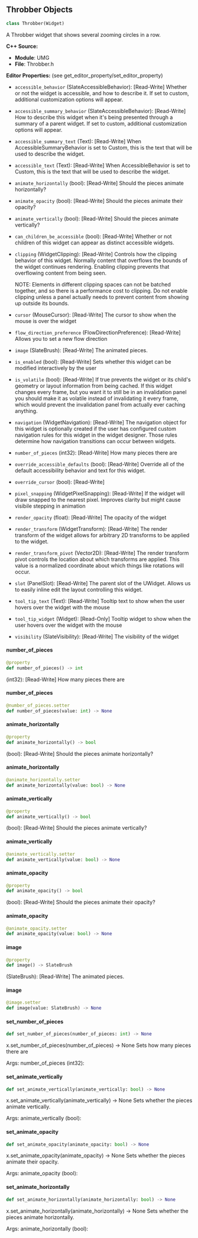 ## Throbber Objects

```python
class Throbber(Widget)
```

A Throbber widget that shows several zooming circles in a row.

**C++ Source:**

- **Module**: UMG
- **File**: Throbber.h

**Editor Properties:** (see get_editor_property/set_editor_property)

- ``accessible_behavior`` (SlateAccessibleBehavior):  [Read-Write] Whether or not the widget is accessible, and how to describe it. If set to custom, additional customization options will appear.
- ``accessible_summary_behavior`` (SlateAccessibleBehavior):  [Read-Write] How to describe this widget when it's being presented through a summary of a parent widget. If set to custom, additional customization options will appear.
- ``accessible_summary_text`` (Text):  [Read-Write] When AccessibleSummaryBehavior is set to Custom, this is the text that will be used to describe the widget.
- ``accessible_text`` (Text):  [Read-Write] When AccessibleBehavior is set to Custom, this is the text that will be used to describe the widget.
- ``animate_horizontally`` (bool):  [Read-Write] Should the pieces animate horizontally?
- ``animate_opacity`` (bool):  [Read-Write] Should the pieces animate their opacity?
- ``animate_vertically`` (bool):  [Read-Write] Should the pieces animate vertically?
- ``can_children_be_accessible`` (bool):  [Read-Write] Whether or not children of this widget can appear as distinct accessible widgets.
- ``clipping`` (WidgetClipping):  [Read-Write] Controls how the clipping behavior of this widget.  Normally content that overflows the
  bounds of the widget continues rendering.  Enabling clipping prevents that overflowing content
  from being seen.

  NOTE: Elements in different clipping spaces can not be batched together, and so there is a
  performance cost to clipping.  Do not enable clipping unless a panel actually needs to prevent
  content from showing up outside its bounds.
- ``cursor`` (MouseCursor):  [Read-Write] The cursor to show when the mouse is over the widget
- ``flow_direction_preference`` (FlowDirectionPreference):  [Read-Write] Allows you to set a new flow direction
- ``image`` (SlateBrush):  [Read-Write] The animated pieces.
- ``is_enabled`` (bool):  [Read-Write] Sets whether this widget can be modified interactively by the user
- ``is_volatile`` (bool):  [Read-Write] If true prevents the widget or its child's geometry or layout information from being cached.  If this widget
  changes every frame, but you want it to still be in an invalidation panel you should make it as volatile
  instead of invalidating it every frame, which would prevent the invalidation panel from actually
  ever caching anything.
- ``navigation`` (WidgetNavigation):  [Read-Write] The navigation object for this widget is optionally created if the user has configured custom
  navigation rules for this widget in the widget designer.  Those rules determine how navigation transitions
  can occur between widgets.
- ``number_of_pieces`` (int32):  [Read-Write] How many pieces there are
- ``override_accessible_defaults`` (bool):  [Read-Write] Override all of the default accessibility behavior and text for this widget.
- ``override_cursor`` (bool):  [Read-Write]
- ``pixel_snapping`` (WidgetPixelSnapping):  [Read-Write] If the widget will draw snapped to the nearest pixel.  Improves clarity but might cause visibile stepping in animation
- ``render_opacity`` (float):  [Read-Write] The opacity of the widget
- ``render_transform`` (WidgetTransform):  [Read-Write] The render transform of the widget allows for arbitrary 2D transforms to be applied to the widget.
- ``render_transform_pivot`` (Vector2D):  [Read-Write] The render transform pivot controls the location about which transforms are applied.
  This value is a normalized coordinate about which things like rotations will occur.
- ``slot`` (PanelSlot):  [Read-Write] The parent slot of the UWidget.  Allows us to easily inline edit the layout controlling this widget.
- ``tool_tip_text`` (Text):  [Read-Write] Tooltip text to show when the user hovers over the widget with the mouse
- ``tool_tip_widget`` (Widget):  [Read-Only] Tooltip widget to show when the user hovers over the widget with the mouse
- ``visibility`` (SlateVisibility):  [Read-Write] The visibility of the widget

<a id="unreal.Throbber.number_of_pieces"></a>

#### number_of_pieces

```python
@property
def number_of_pieces() -> int
```

(int32):  [Read-Write] How many pieces there are

<a id="unreal.Throbber.number_of_pieces"></a>

#### number_of_pieces

```python
@number_of_pieces.setter
def number_of_pieces(value: int) -> None
```

<a id="unreal.Throbber.animate_horizontally"></a>

#### animate_horizontally

```python
@property
def animate_horizontally() -> bool
```

(bool):  [Read-Write] Should the pieces animate horizontally?

<a id="unreal.Throbber.animate_horizontally"></a>

#### animate_horizontally

```python
@animate_horizontally.setter
def animate_horizontally(value: bool) -> None
```

<a id="unreal.Throbber.animate_vertically"></a>

#### animate_vertically

```python
@property
def animate_vertically() -> bool
```

(bool):  [Read-Write] Should the pieces animate vertically?

<a id="unreal.Throbber.animate_vertically"></a>

#### animate_vertically

```python
@animate_vertically.setter
def animate_vertically(value: bool) -> None
```

<a id="unreal.Throbber.animate_opacity"></a>

#### animate_opacity

```python
@property
def animate_opacity() -> bool
```

(bool):  [Read-Write] Should the pieces animate their opacity?

<a id="unreal.Throbber.animate_opacity"></a>

#### animate_opacity

```python
@animate_opacity.setter
def animate_opacity(value: bool) -> None
```

<a id="unreal.Throbber.image"></a>

#### image

```python
@property
def image() -> SlateBrush
```

(SlateBrush):  [Read-Write] The animated pieces.

<a id="unreal.Throbber.image"></a>

#### image

```python
@image.setter
def image(value: SlateBrush) -> None
```

<a id="unreal.Throbber.set_number_of_pieces"></a>

#### set_number_of_pieces

```python
def set_number_of_pieces(number_of_pieces: int) -> None
```

x.set_number_of_pieces(number_of_pieces) -> None
Sets how many pieces there are

Args:
    number_of_pieces (int32):

<a id="unreal.Throbber.set_animate_vertically"></a>

#### set_animate_vertically

```python
def set_animate_vertically(animate_vertically: bool) -> None
```

x.set_animate_vertically(animate_vertically) -> None
Sets whether the pieces animate vertically.

Args:
    animate_vertically (bool):

<a id="unreal.Throbber.set_animate_opacity"></a>

#### set_animate_opacity

```python
def set_animate_opacity(animate_opacity: bool) -> None
```

x.set_animate_opacity(animate_opacity) -> None
Sets whether the pieces animate their opacity.

Args:
    animate_opacity (bool):

<a id="unreal.Throbber.set_animate_horizontally"></a>

#### set_animate_horizontally

```python
def set_animate_horizontally(animate_horizontally: bool) -> None
```

x.set_animate_horizontally(animate_horizontally) -> None
Sets whether the pieces animate horizontally.

Args:
    animate_horizontally (bool):

<a id="unreal.TileView"></a>